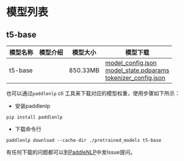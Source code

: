 #  模型列表

## t5-base

| 模型名称 | 模型介绍 | 模型大小  | 模型下载 |
| --- | --- | --- | --- |
|t5-base|  | 850.33MB | [model_config.json](https://bj.bcebos.com/paddlenlp/models/community/t5-base/model_config.json)<br>[model_state.pdparams](https://bj.bcebos.com/paddlenlp/models/community/t5-base/model_state.pdparams)<br>[tokenizer_config.json](https://bj.bcebos.com/paddlenlp/models/community/t5-base/tokenizer_config.json) |

也可以通过`paddlenlp` cli 工具来下载对应的模型权重，使用步骤如下所示：

* 安装paddlenlp

```shell
pip install paddlenlp
```

* 下载命令行

```shell
paddlenlp download --cache-dir ./pretrained_models t5-base
```

有任何下载的问题都可以到[PaddleNLP](https://github.com/PaddlePaddle/PaddleNLP)中发Issue提问。